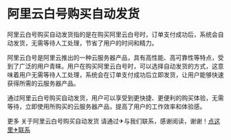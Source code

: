 # 阿里云白号购买自动发货

阿里云白号购买自动发货指的是在购买阿里云白号时，订单支付成功后，系统会自动发货，无需等待人工处理，节省了用户的时间和精力。

阿里云白号是阿里云推出的一种云服务器产品，具有高性能、高可靠性等特点，受到了广泛的用户青睐。用户在购买阿里云白号时，可以选择自动发货的方式，这意味着用户无需等待人工处理，系统会在订单支付成功后立即发货，让用户能够快速获得所需的云服务器产品。

通过阿里云白号购买自动发货，用户可以享受到更快捷、更便利的购买体验，无需等待，立即使用所购买的云服务器产品，提高了用户的工作效率和体验感。

更多 关于阿里云白号购买自动发货 请通过✈与我们联系，感谢阅读，谢谢！[点这里✈联系](https://c.k02.cc)